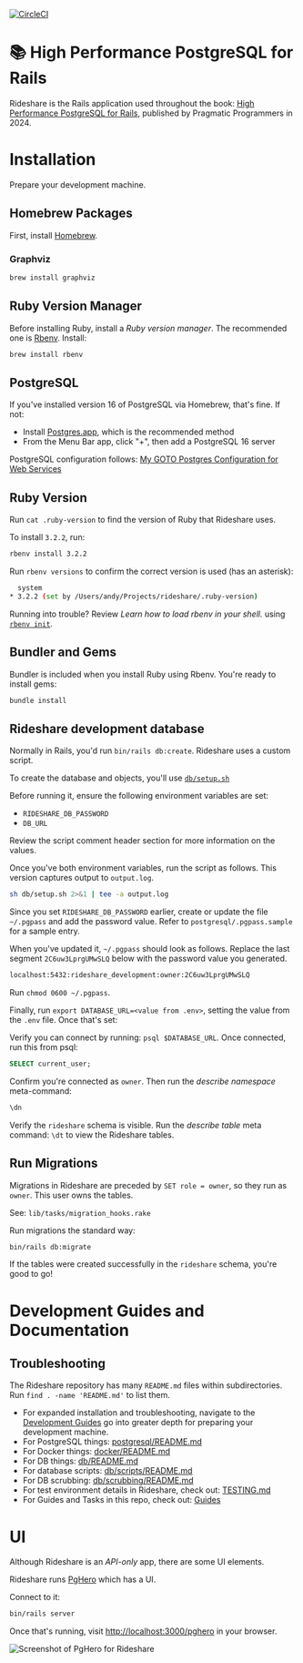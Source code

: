 [![CircleCI](https://circleci.com/gh/andyatkinson/rideshare.svg?style=svg)](https://circleci.com/gh/andyatkinson/rideshare)

# 📚 High Performance PostgreSQL for Rails
Rideshare is the Rails application used throughout the book: [High Performance PostgreSQL for Rails](https://pragprog.com/titles/aapsql/high-performance-postgresql-for-rails), published by Pragmatic Programmers in 2024.

# Installation
Prepare your development machine.

## Homebrew Packages
First, install [Homebrew](https://brew.sh).

### Graphviz
```sh
brew install graphviz
```

## Ruby Version Manager
Before installing Ruby, install a *Ruby version manager*. The recommended one is [Rbenv](https://github.com/rbenv/rbenv). Install:

```sh
brew install rbenv
```

## PostgreSQL
If you've installed version 16 of PostgreSQL via Homebrew, that's fine. If not:

- Install [Postgres.app](https://postgresapp.com), which is the recommended method
- From the Menu Bar app, click "+", then add a PostgreSQL 16 server

PostgreSQL configuration follows: [My GOTO Postgres Configuration for Web Services](https://tightlycoupled.io/my-goto-postgres-configuration-for-web-services/)

## Ruby Version
Run `cat .ruby-version` to find the version of Ruby that Rideshare uses.

To install `3.2.2`, run:

```sh
rbenv install 3.2.2
```

Run `rbenv versions` to confirm the correct version is used (has an asterisk):

```sh
  system
* 3.2.2 (set by /Users/andy/Projects/rideshare/.ruby-version)
```

Running into trouble? Review *Learn how to load rbenv in your shell.* using [`rbenv init`](https://github.com/rbenv/rbenv).

## Bundler and Gems
Bundler is included when you install Ruby using Rbenv. You're ready to install gems:

```sh
bundle install
```

## Rideshare development database
Normally in Rails, you'd run `bin/rails db:create`. Rideshare uses a custom script.

To create the database and objects, you'll use [`db/setup.sh`](db/setup.sh)

Before running it, ensure the following environment variables are set:

- `RIDESHARE_DB_PASSWORD`
- `DB_URL`

Review the script comment header section for more information on the values.

Once you've both environment variables, run the script as follows. This version captures output to `output.log`.

```sh
sh db/setup.sh 2>&1 | tee -a output.log
```

Since you set `RIDESHARE_DB_PASSWORD` earlier, create or update the file `~/.pgpass` and add the password value. Refer to `postgresql/.pgpass.sample` for a sample entry.

When you've updated it, `~/.pgpass` should look as follows. Replace the last segment `2C6uw3LprgUMwSLQ` below with the password value you generated.

```sh
localhost:5432:rideshare_development:owner:2C6uw3LprgUMwSLQ
```

Run `chmod 0600 ~/.pgpass`.

Finally, run `export DATABASE_URL=<value from .env>`, setting the value from the `.env` file. Once that's set:

Verify you can connect by running: `psql $DATABASE_URL`. Once connected, run this from psql:

```sql
SELECT current_user;
```

Confirm you're connected as `owner`. Then run the *describe namespace* meta-command:

```sql
\dn
```

Verify the `rideshare` schema is visible. Run the *describe table* meta command: `\dt` to view the Rideshare tables.

## Run Migrations
Migrations in Rideshare are preceded by `SET role = owner`, so they run as `owner`. This user owns the tables.

See: `lib/tasks/migration_hooks.rake`

Run migrations the standard way:

```sh
bin/rails db:migrate
```
If the tables were created successfully in the `rideshare` schema, you're good to go!

# Development Guides and Documentation

## Troubleshooting

The Rideshare repository has many `README.md` files within subdirectories. Run `find . -name 'README.md'` to list them.

- For expanded installation and troubleshooting, navigate to the [Development Guides](https://github.com/andyatkinson/development_guides) go into greater depth for preparing your development machine.
- For PostgreSQL things: [postgresql/README.md](postgresql/README.md)
- For Docker things: [docker/README.md](docker/README.md)
- For DB things: [db/README.md](db/README.md)
- For database scripts: [db/scripts/README.md](db/scripts/README.md)
- For DB scrubbing: [db/scrubbing/README.md](db/scrubbing/README.md)
- For test environment details in Rideshare, check out: [TESTING.md](TESTING.md)
- For Guides and Tasks in this repo, check out: [Guides](GUIDES.md)

# UI

Although Rideshare is an *API-only* app, there are some UI elements.

Rideshare runs [PgHero](https://github.com/ankane/pghero) which has a UI.

Connect to it:

```sh
bin/rails server
```

Once that's running, visit <http://localhost:3000/pghero> in your browser.

![Screenshot of PgHero for Rideshare](https://i.imgur.com/VduvxSK.png)
